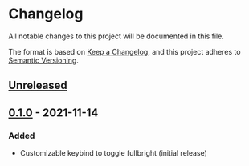 # Changelog
All notable changes to this project will be documented in this file.

The format is based on [Keep a Changelog](https://keepachangelog.com/en/1.0.0/),
and this project adheres to [Semantic Versioning](https://semver.org/spec/v2.0.0.html).

## [Unreleased]

## [0.1.0] - 2021-11-14
### Added
- Customizable keybind to toggle fullbright (initial release)

[Unreleased]: https://github.com/jensbrks/fullbright-fabric/compare/v0.1.0...HEAD
[0.1.0]: https://github.com/jensbrks/fullbright-fabric/releases/tag/v0.1.0
